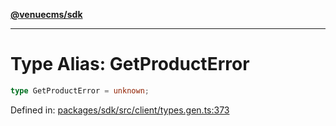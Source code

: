 [**@venuecms/sdk**](../Index.md)

***

# Type Alias: GetProductError

```ts
type GetProductError = unknown;
```

Defined in: [packages/sdk/src/client/types.gen.ts:373](https://github.com/venuecms/sdk/blob/dfe07bbbcbeec8ddfda43f5a7fc98ecc9dc8ce66/packages/sdk/src/client/types.gen.ts#L373)

